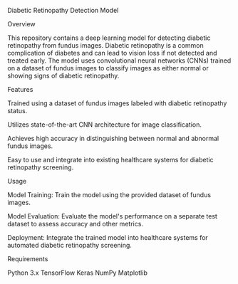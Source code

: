 Diabetic Retinopathy Detection Model

Overview

This repository contains a deep learning model for detecting diabetic retinopathy from fundus images. Diabetic retinopathy is a common complication of diabetes and can lead to vision loss if not detected and treated early. The model uses convolutional neural networks (CNNs) trained on a dataset of fundus images to classify images as either normal or showing signs of diabetic retinopathy.

Features

Trained using a dataset of fundus images labeled with diabetic retinopathy status.

Utilizes state-of-the-art CNN architecture for image classification.

Achieves high accuracy in distinguishing between normal and abnormal fundus images.

Easy to use and integrate into existing healthcare systems for diabetic retinopathy screening.


Usage

Model Training: Train the model using the provided dataset of fundus images.

Model Evaluation: Evaluate the model's performance on a separate test dataset to assess accuracy and other metrics.

Deployment: Integrate the trained model into healthcare systems for automated diabetic retinopathy screening.


Requirements

Python 3.x
TensorFlow
Keras
NumPy
Matplotlib




